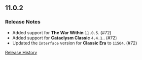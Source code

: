 ## 11.0.2

### Release Notes

- Added support for **The War Within** `11.0.5`. (#72)
- Added support for **Cataclysm Classic** `4.4.1`.. (#72)
- Updated the `Interface` version for **Classic Era** to `11504`. (#72)

[Release History](https://github.com/SFX-WoW/Masque_Caith/wiki/History)
